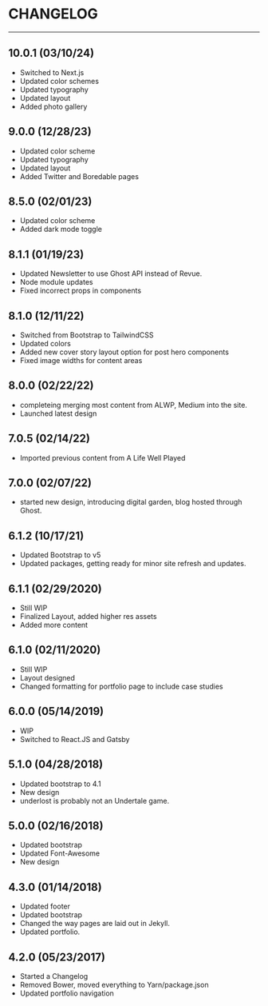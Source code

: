 # CHANGELOG

---

## 10.0.1 (03/10/24)

* Switched to Next.js
* Updated color schemes
* Updated typography
* Updated layout
* Added photo gallery

## 9.0.0 (12/28/23)

* Updated color scheme
* Updated typography
* Updated layout
* Added Twitter and Boredable pages

## 8.5.0 (02/01/23)

* Updated color scheme
* Added dark mode toggle

## 8.1.1 (01/19/23)

* Updated Newsletter to use Ghost API instead of Revue.
* Node module updates
* Fixed incorrect props in components

## 8.1.0 (12/11/22)

* Switched from Bootstrap to TailwindCSS
* Updated colors
* Added new cover story layout option for post hero components
* Fixed image widths for content areas

## 8.0.0 (02/22/22)

* completeing merging most content from ALWP, Medium into the site.
* Launched latest design

## 7.0.5 (02/14/22)

* Imported previous content from A Life Well Played

## 7.0.0 (02/07/22)

* started new design, introducing digital garden, blog hosted through Ghost.

## 6.1.2 (10/17/21)

* Updated Bootstrap to v5
* Updated packages, getting ready for minor site refresh and updates.

## 6.1.1 (02/29/2020)

* Still WIP
* Finalized Layout, added higher res assets
* Added more content

## 6.1.0 (02/11/2020)

* Still WIP
* Layout designed
* Changed formatting for portfolio page to include case studies

## 6.0.0 (05/14/2019)

* WIP
* Switched to React.JS and Gatsby

## 5.1.0 (04/28/2018)

* Updated bootstrap to 4.1
* New design
* underlost is probably not an Undertale game.

## 5.0.0 (02/16/2018)

* Updated bootstrap
* Updated Font-Awesome
* New design

## 4.3.0 (01/14/2018)

* Updated footer
* Updated bootstrap
* Changed the way pages are laid out in Jekyll.
* Updated portfolio.

## 4.2.0 (05/23/2017)

* Started a Changelog
* Removed Bower, moved everything to Yarn/package.json
* Updated portfolio navigation
